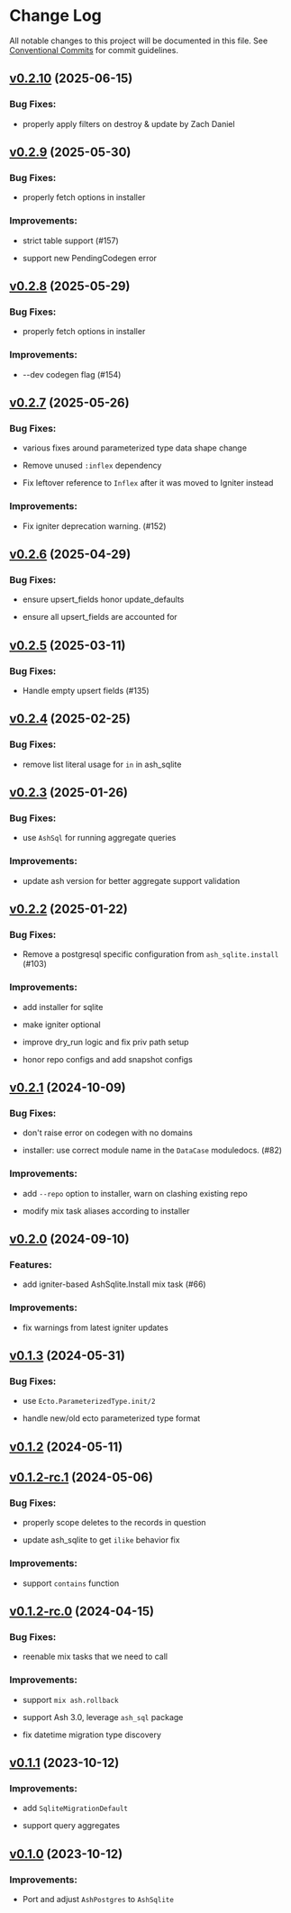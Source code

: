 # Change Log

All notable changes to this project will be documented in this file.
See [Conventional Commits](Https://conventionalcommits.org) for commit guidelines.

<!-- changelog -->

## [v0.2.10](https://github.com/ash-project/ash_sqlite/compare/v0.2.9...v0.2.10) (2025-06-15)




### Bug Fixes:

* properly apply filters on destroy & update by Zach Daniel

## [v0.2.9](https://github.com/ash-project/ash_sqlite/compare/v0.2.8...v0.2.9) (2025-05-30)




### Bug Fixes:

* properly fetch options in installer

### Improvements:

* strict table support (#157)

* support new PendingCodegen error

## [v0.2.8](https://github.com/ash-project/ash_sqlite/compare/v0.2.7...v0.2.8) (2025-05-29)




### Bug Fixes:

* properly fetch options in installer

### Improvements:

* --dev codegen flag (#154)

## [v0.2.7](https://github.com/ash-project/ash_sqlite/compare/v0.2.6...v0.2.7) (2025-05-26)




### Bug Fixes:

* various fixes around parameterized type data shape change

* Remove unused `:inflex` dependency

* Fix leftover reference to `Inflex` after it was moved to Igniter instead

### Improvements:

* Fix igniter deprecation warning. (#152)

## [v0.2.6](https://github.com/ash-project/ash_sqlite/compare/v0.2.5...v0.2.6) (2025-04-29)




### Bug Fixes:

* ensure upsert_fields honor update_defaults

* ensure all upsert_fields are accounted for

## [v0.2.5](https://github.com/ash-project/ash_sqlite/compare/v0.2.4...v0.2.5) (2025-03-11)




### Bug Fixes:

* Handle empty upsert fields (#135)

## [v0.2.4](https://github.com/ash-project/ash_sqlite/compare/v0.2.3...v0.2.4) (2025-02-25)




### Bug Fixes:

* remove list literal usage for `in` in ash_sqlite

## [v0.2.3](https://github.com/ash-project/ash_sqlite/compare/v0.2.2...v0.2.3) (2025-01-26)




### Bug Fixes:

* use `AshSql` for running aggregate queries

### Improvements:

* update ash version for better aggregate support validation

## [v0.2.2](https://github.com/ash-project/ash_sqlite/compare/v0.2.1...v0.2.2) (2025-01-22)




### Bug Fixes:

* Remove a postgresql specific configuration from `ash_sqlite.install` (#103)

### Improvements:

* add installer for sqlite

* make igniter optional

* improve dry_run logic and fix priv path setup

* honor repo configs and add snapshot configs

## [v0.2.1](https://github.com/ash-project/ash_sqlite/compare/v0.2.0...v0.2.1) (2024-10-09)




### Bug Fixes:

* don't raise error on codegen with no domains

* installer: use correct module name in the `DataCase` moduledocs. (#82)

### Improvements:

* add `--repo` option to installer, warn on clashing existing repo

* modify mix task aliases according to installer

## [v0.2.0](https://github.com/ash-project/ash_sqlite/compare/v0.1.3...v0.2.0) (2024-09-10)




### Features:

* add igniter-based AshSqlite.Install mix task (#66)

### Improvements:

* fix warnings from latest igniter updates

## [v0.1.3](https://github.com/ash-project/ash_sqlite/compare/v0.1.2...v0.1.3) (2024-05-31)




### Bug Fixes:

* use `Ecto.ParameterizedType.init/2`

* handle new/old ecto parameterized type format

## [v0.1.2](https://github.com/ash-project/ash_sqlite/compare/v0.1.2-rc.1...v0.1.2) (2024-05-11)




## [v0.1.2-rc.1](https://github.com/ash-project/ash_sqlite/compare/v0.1.2-rc.0...v0.1.2-rc.1) (2024-05-06)




### Bug Fixes:

* properly scope deletes to the records in question

* update ash_sqlite to get `ilike` behavior fix

### Improvements:

* support `contains` function

## [v0.1.2-rc.0](https://github.com/ash-project/ash_sqlite/compare/v0.1.1...v0.1.2-rc.0) (2024-04-15)




### Bug Fixes:

* reenable mix tasks that we need to call

### Improvements:

* support `mix ash.rollback`

* support Ash 3.0, leverage `ash_sql` package

* fix datetime migration type discovery

## [v0.1.1](https://github.com/ash-project/ash_sqlite/compare/v0.1.0...v0.1.1) (2023-10-12)




### Improvements:

* add `SqliteMigrationDefault`

* support query aggregates

## [v0.1.0](https://github.com/ash-project/ash_sqlite/compare/v0.1.0...v0.1.0) (2023-10-12)


### Improvements:

* Port and adjust `AshPostgres` to `AshSqlite`
